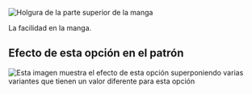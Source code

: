 ![Holgura de la parte superior de la manga](sleevecapease.svg)

La facilidad en la manga.

## Efecto de esta opción en el patrón

![Esta imagen muestra el efecto de esta opción superponiendo varias variantes que tienen un valor diferente para esta opción](jaeger_sleevecapease_sample.svg "Efecto de esta opción en el patrón")

